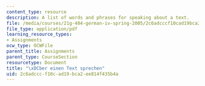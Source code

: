 ```yaml
---
content_type: resource
description: A list of words and phrases for speaking about a text.
file: /media/courses/21g-404-german-iv-spring-2005/2c6adcccf10cad19bca2ee814f435b4a_MIT21G_404S05_textebesprec.pdf
file_type: application/pdf
learning_resource_types:
- Assignments
ocw_type: OCWFile
parent_title: Assignments
parent_type: CourseSection
resourcetype: Document
title: "\xDCber einen Text sprechen"
uid: 2c6adccc-f10c-ad19-bca2-ee814f435b4a
---
```

